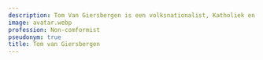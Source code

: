 ```yaml
---
description: Tom Van Giersbergen is een volksnationalist, Katholiek en Traditionalist.
image: avatar.webp
profession: Non-comformist
pseudonym: true
title: Tom van Giersbergen
---
```

